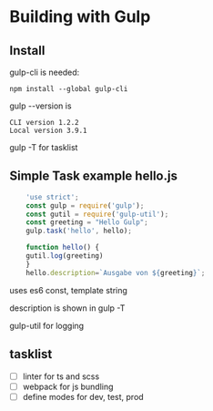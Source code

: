 # Building with Gulp

## Install

gulp-cli is needed:

    npm install --global gulp-cli

gulp  --version is

    CLI version 1.2.2
    Local version 3.9.1


gulp -T for tasklist

## Simple Task example hello.js

```javascript    
    'use strict';
    const gulp = require('gulp');
    const gutil = require('gulp-util');
    const greeting = "Hello Gulp";
    gulp.task('hello', hello);

    function hello() {
    gutil.log(greeting)
    }
    hello.description=`Ausgabe von ${greeting}`;
```    

uses es6 const, template string

description is shown in gulp -T

gulp-util for logging

## tasklist
- [ ] linter for ts and scss
- [ ] webpack for js bundling
- [ ] define modes for dev, test, prod
